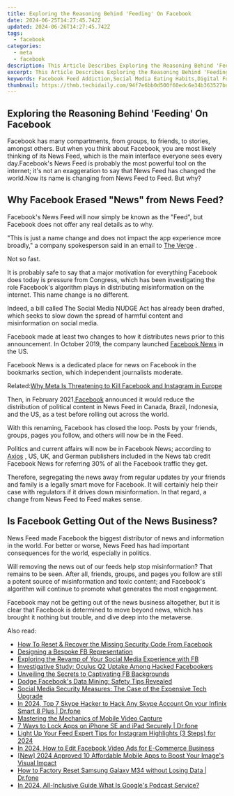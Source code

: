 ```yaml
---
title: Exploring the Reasoning Behind 'Feeding' On Facebook
date: 2024-06-25T14:27:45.742Z
updated: 2024-06-26T14:27:45.742Z
tags:
  - facebook
categories:
  - meta
  - facebook
description: This Article Describes Exploring the Reasoning Behind 'Feeding' On Facebook
excerpt: This Article Describes Exploring the Reasoning Behind 'Feeding' On Facebook
keywords: Facebook Feed Addiction,Social Media Eating Habits,Digital Food Consumption,Online Content Intake,Facebook Browsing Behavior,Virtual Snacking Trends,Netizen Nutrition Sources
thumbnail: https://thmb.techidaily.com/94f7e6bb0d500f60edc6e34b363527bd47bbfffa481cdc60b824492075830e06.jpg
---
```


## Exploring the Reasoning Behind 'Feeding' On Facebook

 Facebook has many compartments, from groups, to friends, to stories, amongst others. But when you think about Facebook, you are most likely thinking of its News Feed, which is the main interface everyone sees every day.Facebook's News Feed is probably the most powerful tool on the internet; it's not an exaggeration to say that News Feed has changed the world.Now its name is changing from News Feed to Feed. But why?

## Why Facebook Erased "News" from News Feed?

 Facebook's News Feed will now simply be known as the "Feed", but Facebook does not offer any real details as to why.

 "This is just a name change and does not impact the app experience more broadly," a company spokesperson said in an email to [The Verge](https://www.theverge.com/2022/2/15/22935080/facebook-meta-news-feed-renaming-branding-political-content-misinformation?scrolla=5eb6d68b7fedc32c19ef33b4) .

Not so fast.

 It is probably safe to say that a major motivation for everything Facebook does today is pressure from Congress, which has been investigating the role Facebook's algorithm plays in distributing misinformation on the internet. This name change is no different.

 Indeed, a bill called The Social Media NUDGE Act has already been drafted, which seeks to slow down the spread of harmful content and misinformation on social media.

 Facebook made at least two changes to how it distributes news prior to this announcement. In October 2019, the company launched [Facebook News](https://about.fb.com/news/2019/10/introducing-facebook-news/) in the US.

 Facebook News is a dedicated place for news on Facebook in the bookmarks section, which independent journalists moderate.

 Related:[Why Meta Is Threatening to Kill Facebook and Instagram in Europe](https://www.makeuseof.com/why-meta-remove-facebook-instagram-europe/)

 Then, in February 2021,[Facebook](https://about.fb.com/news/2021/02/reducing-political-content-in-news-feed/) announced it would reduce the distribution of political content in News Feed in Canada, Brazil, Indonesia, and the US, as a test before rolling out across the world.

 With this renaming, Facebook has closed the loop. Posts by your friends, groups, pages you follow, and others will now be in the Feed.

 Politics and current affairs will now be in Facebook News; according to [Axios](https://www.axios.com/facebook-news-tab-traffic-378e8106-d7f8-481e-b500-e334d3beda3e.html) , US, UK, and German publishers included in the News tab credit Facebook News for referring 30% of all the Facebook traffic they get.

 Therefore, segregating the news away from regular updates by your friends and family is a legally smart move for Facebook. It will certainly help their case with regulators if it drives down misinformation. In that regard, a change from News Feed to Feed makes sense.

## Is Facebook Getting Out of the News Business?

 News Feed made Facebook the biggest distributor of news and information in the world. For better or worse, News Feed has had important consequences for the world, especially in politics.

 Will removing the news out of our feeds help stop misinformation? That remains to be seen. After all, friends, groups, and pages you follow are still a potent source of misinformation and toxic content; and Facebook's algorithm will continue to promote what generates the most engagement.

 Facebook may not be getting out of the news business altogether, but it is clear that Facebook is determined to move beyond news, which has brought it nothing but trouble, and dive deep into the metaverse.


<ins class="adsbygoogle"
     style="display:block"
     data-ad-format="autorelaxed"
     data-ad-client="ca-pub-7571918770474297"
     data-ad-slot="1223367746"></ins>



<ins class="adsbygoogle"
     style="display:block"
     data-ad-client="ca-pub-7571918770474297"
     data-ad-slot="8358498916"
     data-ad-format="auto"
     data-full-width-responsive="true"></ins>

<span class="atpl-alsoreadstyle">Also read:</span>
<div><ul>
<li><a href="https://facebook.techidaily.com/how-to-reset-and-recover-the-missing-security-code-from-facebook/"><u>How To Reset & Recover the Missing Security Code From Facebook</u></a></li>
<li><a href="https://facebook.techidaily.com/designing-a-bespoke-fb-representation/"><u>Designing a Bespoke FB Representation</u></a></li>
<li><a href="https://facebook.techidaily.com/exploring-the-revamp-of-your-social-media-experience-with-fb/"><u>Exploring the Revamp of Your Social Media Experience with FB</u></a></li>
<li><a href="https://facebook.techidaily.com/investigative-study-oculus-q2-uptake-among-hacked-facebookers/"><u>Investigative Study: Oculus Q2 Uptake Among Hacked Facebookers</u></a></li>
<li><a href="https://facebook.techidaily.com/unveiling-the-secrets-to-captivating-fb-backgrounds/"><u>Unveiling the Secrets to Captivating FB Backgrounds</u></a></li>
<li><a href="https://facebook.techidaily.com/dodge-facebooks-data-mining-safety-tips-revealed/"><u>Dodge Facebook's Data Mining: Safety Tips Revealed</u></a></li>
<li><a href="https://facebook.techidaily.com/social-media-security-measures-the-case-of-the-expensive-tech-upgrade/"><u>Social Media Security Measures: The Case of the Expensive Tech Upgrade</u></a></li>
<li><a href="https://fix-guide.techidaily.com/in-2024-top-7-skype-hacker-to-hack-any-skype-account-on-your-infinix-smart-8-plus-drfone-by-drfone-virtual-android/"><u>In 2024, Top 7 Skype Hacker to Hack Any Skype Account On your Infinix Smart 8 Plus | Dr.fone</u></a></li>
<li><a href="https://screen-recording.techidaily.com/mastering-the-mechanics-of-mobile-video-capture/"><u>Mastering the Mechanics of Mobile Video Capture</u></a></li>
<li><a href="https://iphone-unlock.techidaily.com/7-ways-to-lock-apps-on-iphone-se-and-ipad-securely-drfone-by-drfone-ios/"><u>7 Ways to Lock Apps on iPhone SE and iPad Securely | Dr.fone</u></a></li>
<li><a href="https://instagram-clips.techidaily.com/light-up-your-feed-expert-tips-for-instagram-highlights-3-steps-for-2024/"><u>Light Up Your Feed  Expert Tips for Instagram Highlights (3 Steps) for 2024</u></a></li>
<li><a href="https://ai-editing-video.techidaily.com/in-2024-how-to-edit-facebook-video-ads-for-e-commerce-business/"><u>In 2024, How to Edit Facebook Video Ads for E-Commerce Business</u></a></li>
<li><a href="https://vp-tips.techidaily.com/new-2024-approved-10-affordable-mobile-apps-to-boost-your-images-visual-impact/"><u>[New] 2024 Approved  10 Affordable Mobile Apps to Boost Your Image's Visual Impact</u></a></li>
<li><a href="https://techidaily.com/how-to-factory-reset-samsung-galaxy-m34-without-losing-data-drfone-by-drfone-reset-android-reset-android/"><u>How to Factory Reset Samsung Galaxy M34 without Losing Data | Dr.fone</u></a></li>
<li><a href="https://extra-tips.techidaily.com/in-2024-all-inclusive-guide-what-is-googles-podcast-service/"><u>In 2024, All-Inclusive Guide  What Is Google's Podcast Service?</u></a></li>
</ul></div>
